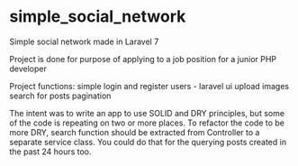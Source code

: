 # simple_social_network
Simple social network made in Laravel 7

Project is done for purpose of applying to a job position for a junior PHP developer

Project functions:
  simple login and register users - laravel ui
  upload images
  search for posts
  pagination
  
The intent was to write an app to use SOLID and DRY principles, but some of the code is repeating on two or more places.
To refactor the code to be more DRY, search function should be extracted from Controller to a separate service class. You could do that for the querying posts created in the past 24 hours too.

